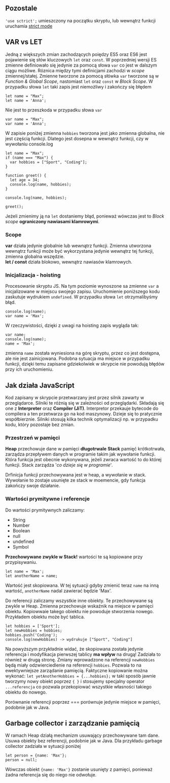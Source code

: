 ## Pozostale
`'use sctrict';` umieszczony na początku skryptu, lub wewnątrz funkcji uruchamia [strict mode](https://developer.mozilla.org/en-US/docs/Web/JavaScript/Reference/Strict_mode#changes_in_strict_mode)

## VAR vs LET

Jedną z większych zmian zachodzących poiędzy ES5 oraz ES6 jest pojawienie się słów kluczowych `let` oraz `const`. W poprzedniej wersji ES zmienne definiowało się jedynie za pomocą słowa `var` co jest w dalszym ciągu możliwe. Róznica między tymi definicjami zachodzi w _scope_ zmiennej/stałej. Zmienne tworzone za pomocą słówka `var` tworzone są w _Function & Global Scope_, nastomiast `let` oraz `const` w _Block Scope_.
W przypadku słowa `let` taki zapis jest niemożliwy i zakończy się błędem

```
let name = "Max";
let name = 'Anna';
```

Nie jest to przeszkoda w przypadku słowa `var`

```
var name = "Max";
var name = 'Anna';
```

W zapisie poniżej zmienna `hobbies` tworzona jest jako zmienna globalna, nie jest częścią funkcji. Dlatego jest dosepna w wewnątrz funkcji, czy w wywołaniu console.log

```
let name = "Max";
if (name === "Max") {
  var hobbies = ["Sport", "Coding"];
}

function greet() {
  let age = 34;
  console.log(name, hobbies);
}

console.log(name, hobbies);

greet();
```

Jeżeli zmienimy ją na `let` dostaniemy błąd, ponieważ wówczas jest to _Block scope_ **ograniczony nawiasami klamrowymi**.

### Scope

**var** działa jedynie globalnie lub wewnątrz funkcji. Zmienna utworzona wewnątrz funkcji może być wykorzystana jedynie wewnątrz tej funkcji, zmienna globalna wszędzie.  
**let / const** działa blokowo, wewnątrz nawiasów klamrowych.

### Inicjalizacja - hoisting
Procesowanie skryptu JS. Na tym poziomie wynoszone sa zmienne `var` a inicjalizowane w miejscu swojego zapisu.
Uruchomienie poniższego kodu zaskutuje wydrukiem `undefined`. W przypadku słowa `let` otrzymalibyśmy błąd.
```
console.log(name);
var name = 'Max';
```

W rzeczywistości, dzięki z uwagi na hoisting zapis wygląda tak:
```
var name;
console.log(name);
name = 'Max';
```
zmienna `name` została wyniesiona na górę skryptu, przez co jest dostępna, ale nie jest zainicjowana. Podobna sytuacja ma miejsce w przypadku funkcji, dzięki temu zapisane gdziekolwiek w skrypcie nie powodują błędów przy ich uruchomieniu. 

## Jak działa JavaScript
Kod zapisany w skrypcie przetwarzany jest przez silnik zawarty w przeglądarce. Silniki te różnią się w zależności od przeglądarki. Składają się one z **Interpreter** oraz **Compiler (JiT)**. Interpretor przekauje bytecode do compilera a ten przetwarza go na kod maszynowy. Dzieje się to pratycznie współbierznie. Silniki stosują kilka technik optymalizacji np. w przypadku kodu, który pozostaje bez zmian. 

### Przestrzeń w pamięci
**Heap** przechowuje dane w pamięci **długotrwale**
**Stack** pamięć krótkotrwała, zarządza przepływem danych w programie takim jak wywołanie funkcji. Która funkcja jest obecnie wykonywana, jeżeli zwraca wartość to do której funkcji. Stack zarządza '_co dzieje się w programie_'.  
  
Drfinicja funkcji przechowywana jest w heap, a wywołanie w stack. Wywołanie to zostaje usunięte ze stack w moemencie, gdy funkcja zakończy swoje działanie. 

### Wartości prymitywne i referencje
Do wartości prymitywnych zaliczamy:
- String
- Number
- Boolean
- null
- undefined
- Symbol

**Przechowywane zwykle w Stack!** wartości te są kopiowane przy przypisywaniu.
```
let name = 'Max';
let anotherName = name;
```
Wartość jest skopiowana. W tej sytuacji gdyby zmienić teraz `name` na inną wartość, `anotherName` nadal zawierać będzie 'Max'.  
  
Do referencji zaliczamy wszystkie inne obiekty. Te przechowywane są zwykle w Heap. Zmienna przechowuje wskaźnik na miejsce w pamięci obiektu. Kopiowwaie takego obiektu nie powoduje stworzenia nowego. Przykładem obiektu może być tablica.
```
let hobbies = ['Sport'];
let newHobbies = hobbies;
hobbies.push('Coding');
console.log(newHobbies) -> wydrukuje ["Sport", "Coding"]
```

Na powyższym przykładnie widać, że skopiowana została jedynie referencja i modyfikacja pierwszej tablicy **ma wpływ** na drugą! Zadziała to również w drugą stronę. Zmiany wprowadzone na referencji `newHobbies` będą miały odzwierciedlenie na referencji `hobbies`. Pozwala to na ewektywniejsze zarządanie pamięcią. Faktyczne kopiowanie można wykonać:
`let yetAnotherHobbies = {...hobbies};`
w taki sposób jawnie tworzymy nowy obiekt poprzez `{ }` i stosujemy specjalny operator `...referencja` co pozwala przekopiować wszystkie własności takiego obiektu do nowego. 

Porównanie referencji poprzez === porównuje jedynie miejsce w pamięci, podobnie jak w Java. 

## Garbage collector i zarządzanie pamięcią
W ramach Heap działą mechanizm usuwający przechowywane tam dane. Usuwa obiekty bez referencji, podobnie jak w Java. Dla przykładu garbage collector zadziała w sytuacji poniżej
```
let person = {name: 'Max'};
person = null;
```
Wówczas obiekt `{name: 'Max'}` zostanie usunięty z pamięci, ponieważ żadna referencja się do niego nie odwołuje. 